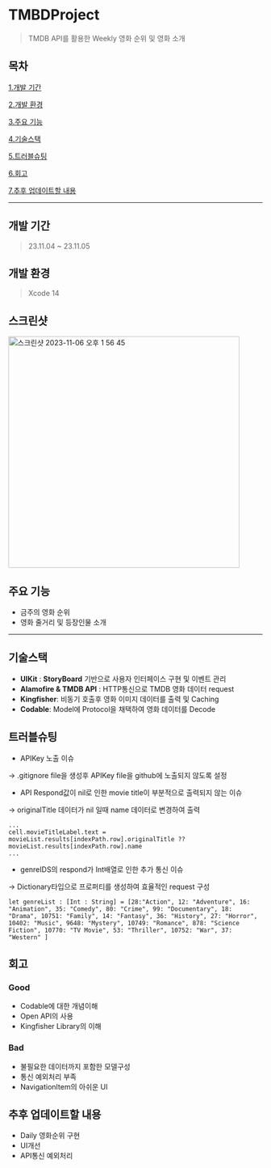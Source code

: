 # TMBDProject

> TMDB API를 활용한 Weekly 영화 순위 및 영화 소개

## 목차
[1.개발 기간](#개발-기간)

[2.개발 환경](#개발-환경)

[3.주요 기능](#주요-기능)

[4.기술스택](#기술스택)

[5.트러블슈팅](#트러블슈팅)

[6.회고](#회고)

[7.추후 업데이트할 내용](#추후-업데이트할-내용)
***
## 개발 기간
> 23.11.04 ~ 23.11.05

## 개발 환경
> Xcode 14

## 스크린샷
<img width="458" alt="스크린샷 2023-11-06 오후 1 56 45" src="https://github.com/JaeBeen0725/TMBDProject1/assets/105216574/86c1602c-995b-4356-b10f-5bfdda73216f">

## 주요 기능
- 금주의 영화 순위
- 영화 줄거리 및 등장인물 소개
***

## 기술스택
 - **UIKit** : **StoryBoard** 기반으로 사용자 인터페이스 구현 및 이벤트 관리
 - **Alamofire & TMDB API** : HTTP통신으로 TMDB 영화 데이터 request
 - **Kingfisher**: 비동기 호출후 영화 이미지 데이터를 출력 및 Caching
 - **Codable**: Model에 Protocol을 채택하여 영화 데이터를 Decode

## 트러블슈팅
- APIKey 노출 이슈

-> .gitignore file을 생성후 APIKey file을 github에 노출되지 않도록 설정

- API Respond값이 nil로 인한 movie title이 부분적으로 출력되지 않는 이슈

-> originalTitle 데이터가 nil 일때 name 데이터로 변경하여 출력

~~~
...
cell.movieTitleLabel.text = movieList.results[indexPath.row].originalTitle ?? movieList.results[indexPath.row].name
...
~~~

- genreIDS의 respond가 Int배열로 인한 추가 통신 이슈

-> Dictionary타입으로 프로퍼티를 생성하여 효율적인 request 구성

~~~
let genreList : [Int : String] = [28:"Action", 12: "Adventure", 16: "Animation", 35: "Comedy", 80: "Crime", 99: "Documentary", 18: "Drama", 10751: "Family", 14: "Fantasy", 36: "History", 27: "Horror", 10402: "Music", 9648: "Mystery", 10749: "Romance", 878: "Science Fiction", 10770: "TV Movie", 53: "Thriller", 10752: "War", 37: "Western" ]
~~~

## 회고
### Good
- Codable에 대한 개념이해
- Open API의 사용
- Kingfisher Library의 이해

### Bad
- 불필요한 데이터까지 포함한 모델구성
- 통신 예외처리 부족
- NavigationItem의 아쉬운 UI

## 추후 업데이트할 내용
- Daily 영화순위 구현
- UI개선
- API통신 예외처리


